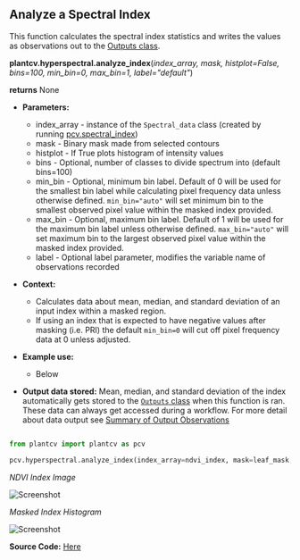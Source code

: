 ## Analyze a Spectral Index

This function calculates the spectral index statistics and writes the values as observations out to the 
[Outputs class](outputs.md).
       
**plantcv.hyperspectral.analyze_index**(*index_array, mask, histplot=False, bins=100, min_bin=0, max_bin=1, label="default"*)

**returns** None

- **Parameters:**
    - index_array   - instance of the `Spectral_data` class (created by running [pcv.spectral_index](spectral_index.md))
    - mask          - Binary mask made from selected contours
    - histplot      - If True plots histogram of intensity values
    - bins          - Optional, number of classes to divide spectrum into (default bins=100) 
    - min_bin       - Optional, minimum bin label. Default of 0 will be used for the smallest bin label while calculating pixel frequency data unless otherwise defined. 
                      `min_bin="auto"` will set minimum bin to the smallest observed pixel value within the masked index provided.
    - max_bin       - Optional, maximum bin label. Default of 1 will be used for the maximum bin label unless otherwise defined. `max_bin="auto"` will set maximum bin to the largest observed pixel value within the masked index provided.
    - label         - Optional label parameter, modifies the variable name of observations recorded 

- **Context:**
    - Calculates data about mean, median, and standard deviation of an input index within a masked region. 
    - If using an index that is expected to have negative values after masking (i.e. PRI) the default `min_bin=0` will cut off pixel frequency data at 0 unless adjusted. 
- **Example use:**
    - Below
- **Output data stored:** Mean, median, and standard deviation of the index automatically gets stored to the 
    [`Outputs` class](outputs.md) when this function is ran. 
    These data can always get accessed during a workflow. For more detail about data output see [Summary of Output Observations](output_measurements.md#summary-of-output-observations)


```python

from plantcv import plantcv as pcv

pcv.hyperspectral.analyze_index(index_array=ndvi_index, mask=leaf_mask, histplot=True, bins=100, min_bin=0, max_bin="auto", label="default")

```

*NDVI Index Image* 

![Screenshot](img/tutorial_images/hyperspectral/NDVI_index.jpg)


*Masked Index Histogram*

![Screenshot](img/documentation_images/analyze_index/index_ndvi_hist.jpg)

**Source Code:** [Here](https://github.com/danforthcenter/plantcv/blob/main/plantcv/plantcv/hyperspectral/analyze_index.py)
